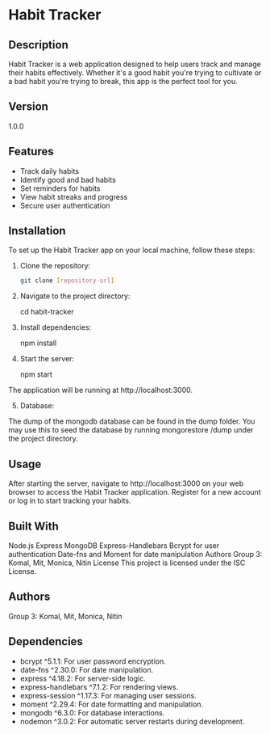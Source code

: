 # Habit Tracker

## Description
Habit Tracker is a web application designed to help users track and manage their habits effectively. Whether it's a good habit you're trying to cultivate or a bad habit you're trying to break, this app is the perfect tool for you.

## Version
1.0.0

## Features
- Track daily habits
- Identify good and bad habits
- Set reminders for habits
- View habit streaks and progress
- Secure user authentication

## Installation
To set up the Habit Tracker app on your local machine, follow these steps:

1. Clone the repository:

   ```bash
   git clone [repository-url]

2. Navigate to the project directory:

    cd habit-tracker

3. Install dependencies:
    
    npm install

4. Start the server:

    npm start
    
The application will be running at http://localhost:3000.

5. Database:

The dump of the mongodb database can be found in the dump folder. You may use this to seed the database by running mongorestore /dump under the project directory.


## Usage
After starting the server, navigate to http://localhost:3000 on your web browser to access the Habit Tracker application. Register for a new account or log in to start tracking your habits.

## Built With
Node.js
Express
MongoDB
Express-Handlebars
Bcrypt for user authentication
Date-fns and Moment for date manipulation
Authors
Group 3: Komal, Mit, Monica, Nitin
License
This project is licensed under the ISC License.


## Authors

Group 3: Komal, Mit, Monica, Nitin


## Dependencies

- bcrypt ^5.1.1: For user password encryption.
- date-fns ^2.30.0: For date manipulation.
- express ^4.18.2: For server-side logic.
- express-handlebars ^7.1.2: For rendering views.
- express-session ^1.17.3: For managing user sessions.
- moment ^2.29.4: For date formatting and manipulation.
- mongodb ^6.3.0: For database interactions.
- nodemon ^3.0.2: For automatic server restarts during development.

